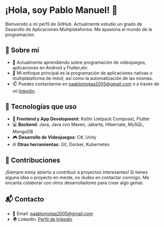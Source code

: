 # ¡Hola, soy Pablo Manuel! 👋

Bienvenido a mi perfil de GitHub. Actualmente estudio un grado de Desarollo de Aplicaciones Multiplataforma. Me apasiona el mundo de la programación.

## 🚀 Sobre mí

- 🌱 Actualmente aprendiendo sobre programación de videojuegos, aplicaciones en Android y Flutter,etc.
- 🧠 Mi enfoque principal es la programación de aplicaciones nativas o multiplataforma de móvil, así como la automatización de las mismas.
- 📫 Puedes contactarme en paablomotaa2005@gmail.com o a través de mi [linkedin](https://www.linkedin.com/in/pablo-mota-malaga/).

## 🔧 Tecnologías que uso

- 📱 **Frontend y App Development**: Kotlin (Jetpack Compose), Flutter
- 💻 **Backend**: Java, Java con Maven, Jakarta, Hibernate, MySQL, MongoDB
- 🎮 **Desarrollo de Videojuegos**: C#, Unity
- 🌐 **Otras herramientas**: Git, Docker, Kubernetes

## 🌟 Contribuciones

¡Siempre estoy abierto a contribuir a proyectos interesantes! Si tienes alguna idea o proyecto en mente, no dudes en contactar conmigo. Me encanta colaborar con otros desarrolladores para crear algo genial.

## 📬 Contacto

- 📧 Email: paablomotaa2005@gmail.com
- 🌍 LinkedIn: [Perfil de linkedin](https://www.linkedin.com/in/pablo-mota-malaga/)

